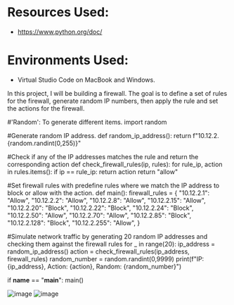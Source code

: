# Resources Used:
- https://www.python.org/doc/

# Environments Used:
- Virtual Studio Code on MacBook and Windows.

In this project, I will be building a firewall. The goal is to define a set of rules for the firewall, generate random IP numbers, then apply the rule and set the actions for the firewall.

#'Random': To generate different items.
import random

#Generate random IP address. 
def random_ip_address():
    return f"10.12.2.{random.randint(0,255)}"

#Check if any of the IP addresses matches the rule and return the corresponding action
def check_firewall_rules(ip, rules):
    for rule_ip, action in rules.items():
        if ip == rule_ip:
            return action
    return "allow"

#Set firewall rules with predefine rules where we match the IP address to block or allow with the action.
def main():
    firewall_rules = {
        "10.12.2.1": "Allow",
        "10.12.2.2": "Allow",
        "10.12.2.8": "Allow",
        "10.12.2.15": "Allow",
        "10.12.2.20": "Block",
        "10.12.2.22": "Block",
        "10.12.2.24": "Block",
        "10.12.2.50": "Allow",
        "10.12.2.70": "Allow",
        "10.12.2.85": "Block",
        "10.12.2.128": "Block",
        "10.12.2.255": "Allow",
    }

#Simulate network traffic by generating 20 random IP addresses and checking them against the firewall rules
    for _ in range(20):
        ip_address = random_ip_address()
        action = check_firewall_rules(ip_address, firewall_rules)
        random_number = random.randint(0,9999)
        print(f"IP: {ip_address}, Action: {action}, Random: {random_number}")

if __name__ == "__main__":
    main()

![image](https://github.com/user-attachments/assets/0043f450-3bd0-43b4-8f46-57333a460417)
![image](https://github.com/user-attachments/assets/f58c8649-b2df-4f5d-9e9e-bfcefc852cb2)




